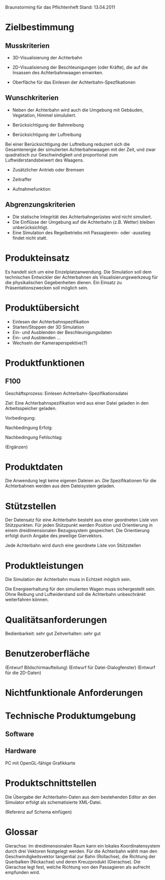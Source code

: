 Braunstorming für das Pflichtenheft
Stand: 13.04.2011

# Zielbestimmung

## Musskriterien

* 3D-Visualisierung der Achterbahn

* 2D-Visualisierung der Beschleunigungen (oder Kräfte), die auf die Insassen des Achterbahnwaagen einwirken.

* Oberfläche für das Einlesen der Achterbahn-Spezfikationen

## Wunschkriterien

* Neben der Achterbahn wird auch die Umgebung mit Gebäuden, Vegetation, Himmel simululiert.

* Berücksichtigung der Bahnreibung

* Berücksichtigung der Luftreibung

Bei einer Berücksichtigung der Luftreibung reduziert sich die Gesamtenergie der simulierten Achterbahnwaagen mit der Zeit, und zwar quadratisch zur Geschwindigkeit und proportional zum Luftwiderstandsbeiwert des Waagens.

* Zusätzlicher Antrieb oder Bremsen

* Zeitraffer

* Aufnahmefunktion

## Abgrenzungskriterien

* Die statische Integrität des Achterbahngerüstes wird nicht simuliert.
* Die Einflüsse der Umgebung auf die Achterbahn (z.B. Wetter) bleiben unberücksichtigt.
* Eine Simulation des Regelbetriebs mit Passagierein- oder -ausstieg findet nicht statt.

# Produkteinsatz

Es handelt sich um eine Einzelplatzanwendung. Die Simulation soll dem technischen Entwickler der Achterbahnen als Visualisierungswerkzeug für die physikalischen Gegebenheiten dienen. Ein Einsatz zu Präsentationszwecken soll möglich sein.

# Produktübersicht

* Einlesen der Achterbahnspezifikation
* Starten/Stoppen der 3D Simulation
* Ein- und Ausblenden der Beschleunigungsdaten
* Ein- und Ausblenden ... 
* Wechseln der Kameraperspektive(?)

# Produktfunktionen

## F100

Geschäftsprozess: Einlesen Achterbahn-Spezifikationsdatei

Ziel: Eine Achterbahnspezifikation wird aus einer Datei geladen in den Arbeitsspeicher geladen.

Vorbedingung: 

Nachbedingung Erfolg:

Nachbedingung Fehlschlag: 

(Ergänzen)

# Produktdaten

Die Anwendung legt keine eigenen Dateien an. Die Spezifikationen für die Achterbahnen werden aus dem Dateisystem geladen.

# Stützstellen

Der Datensatz für eine Achterbahn besteht aus einer geordneten Liste von Stützpunkten. Für jeden Stützpunkt werden Position und Orientierung in einem dreidimensionalen Bezugssystem gespeichert. Die Orientierung erfolgt durch Angabe des jeweilige Giervektors.

Jede Achterbahn wird durch eine geordnete Liste von Stützstellen 

# Produktleistungen

Die Simulation der Achterbahn muss in Echtzeit möglich sein.

Die Energieerhaltung für den simulierten Wagen muss sichergestellt sein. Ohne Reibung und Luftwiderstand soll die Achterbahn unbeschränkt weiterfahren können.

# Qualitätsanforderungen

Bedienbarkeit: sehr gut
Zeitverhalten: sehr gut

# Benutzeroberfläche

(Entwurf Bildschirmaufteilung)
(Entwurf für Datei-Dialogfenster)
(Entwurf für die 2D-Daten)

# Nichtfunktionale Anforderungen

# Technische Produktumgebung

## Software
## Hardware

PC mit OpenGL-fähige Grafikkarte

# Produktschnittstellen

Die Übergabe der Achterbahn-Daten aus dem bestehenden Editor an den Simulator erfolgt als schematisierte XML-Datei. 

(Referenz auf Schema einfügen)

# Glossar

Gierachse: Im dreidimensionalen Raum kann ein lokales Koordinatensystem durch drei Vektoren festgelegt werden. Für die Achterbahn wählt man den Geschwindigkeitsvektor tangential zur Bahn (Rollachse), die Richtung der Querbalken (Nickachse) und deren Kreuzprodukt (Gierachse). Die Gierachse legt fest, welche Richtung von den Passagieren als aufrecht empfunden wird.




